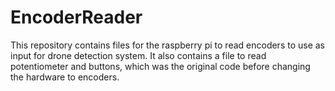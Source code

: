 ﻿# EncoderReader

This repository contains files for the raspberry pi to read encoders to use as input for drone detection system. It also contains a file to read potentiometer and buttons, which was the original code before changing the hardware to encoders.
